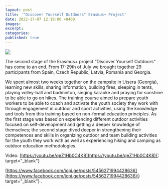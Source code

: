 ```yaml
---
layout: post
title: '"Discover Yourself Outdoors" Erasmus+ Project'
date: 2022-17-07 12:19:00 +0400
images:
excerpt:
categories:
published: true
---
```


![](/uploads/Discover_yourself_outdoors.png)


The second stage of the Erasmus+ project “Discover Yourself Outdoors” has come to an end. From 17-29th of July we brought together 29 participants from Spain, Czech Republic, Latvia, Romania and Georgia.

 We spent almost two weeks together on the campsite in Utsera (Georgia), learning new skills, sharing information, building fires, sleeping in tents, playing volley-ball and badminton, singing karaoke and praying for sunshine to be able to go on hikes. The training course aimed to prepare youth workers to be able to coach and activate the youth society they work with through engagement in outdoor and sport activities, using the knowledge and tools from this training based on non-formal education principles. As the first stage was based on experiencing different outdoor activities focused on self-development and getting a deeper knowledge of themselves; the second stage dived deeper in strengthening their competences and skills in organizing outdoor and team building activities for the youth they work with as well as experiencing hiking and camping as outdoor education methodologies.


Video: [https://youtu.be/qeZ1Hb0C4K8](https://youtu.be/qeZ1Hb0C4K8){: target="_blank"}

[https://www.facebook.com/icpi.ge/posts/5456271994428636](https://www.facebook.com/icpi.ge/posts/5456271994428636){: target="_blank"}  .
